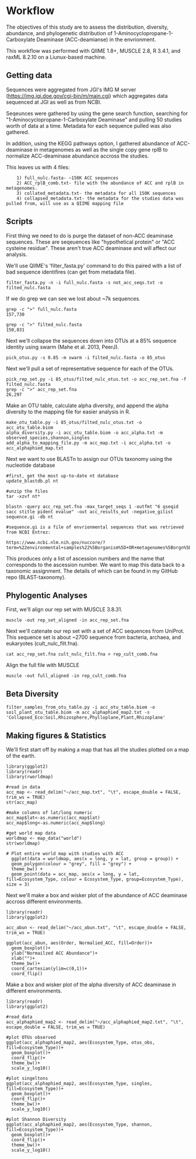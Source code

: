 # Workflow

The objectives of this study are to assess the distribution, diversity, abundance, and phylogenetic distribution of 1-Aminocyclopropane-1-Carboxylate Deaminase (ACC-deamianse) in the envrionment. 

This workflow was performed with QIIME 1.8+, MUSCLE 2.8, R 3.4.1, and raxML 8.2.10 on a Liunux-based machine.

## Getting data

Sequences were aggregated from JGI's IMG M server (https://img.jgi.doe.gov/cgi-bin/m/main.cgi) which aggregates data sequenced at JGI as well as from NCBI.

Seqeunces were gathered by using the gene search function, searching for "1-Aminocyclopropane-1-Carboxylate Deaminase" and pulling 50 studies worth of data at a time. Metadata for each sequence pulled was also gathered.

In addition, using the KEGG pathways option, I gathered abundance of ACC-deaminase in metagenomes as well as the single copy gene rplB to normalize ACC-deaminase abundance accross the studies. 

This leaves us with 4 files:

        1) full_nulc.fasta- ~150K ACC sequences
        2) ACC_rplB_comb.txt- file with the abundance of ACC and rplB in metagenomes.
        3) collated_metadata.txt- the metadata for all 150K sequences
        4) collapsed_metadata.txt- the metadata for the studies data was pulled from, will use as a QIIME mapping file

## Scripts

First thing we need to do is purge the dataset of non-ACC deaminase sequences. These are seqeuences like "hypothetical protein" or "ACC cysteine residue". These aren't true ACC deaminase and will affect our analysis. 

We'll use QIIME's 'filter_fasta.py' command to do this paired with a list of bad sequence identifires (can get from metadata file).

```
filter_fasta.py -n -i full_nulc.fasta -s not_acc_seqs.txt -o filted_nulc.fasta
```

If we do grep we can see we lost about ~7k sequences.

```
grep -c ">" full_nulc.fasta
157,730

grep -c ">" filted_nulc.fasta
150,831
```
Next we'll collapse the sequences down into OTUs at a 85% sequence identity using swarm (Mahe et al. 2013, PeerJ).
```
pick_otus.py -s 0.85 -m swarm -i filted_nulc.fasta -o 85_otus
```

Next we'll pull a set of representative sequence for each of the OTUs.
```
pick_rep_set.py -i 85_otus/filted_nulc_otus.txt -o acc_rep_set.fna -f filted_nulc.fasta
grep -c ">" acc_rep_set.fna
26,297
```

Make an OTU table, calculate alpha diversity, and append the alpha diversity to the mapping file for easier analysis in R. 
```
make_otu_table.py -i 85_otus/filted_nulc_otus.txt -o acc_otu_table.biom
alpha_diversity.py -i acc_otu_table.biom -o acc_alpha.txt -m observed_species,shannon,singles
add_alpha_to_mapping_file.py -m acc_map.txt -i acc_alpha.txt -o acc_alphaphied_map.txt
```

Next we want to use BLASTn to assign our OTUs taxonomy using the nucleotide database
```
#first, get the most up-to-date nt database
update_blastdb.pl nt

#unzip the files
tar -xzvf nt*

blastn -query acc_rep_set.fna -max_target_seqs 1 -outfmt "6 qseqid sacc stitle pident evalue" -out acc_results_out -negative_gilist sequence.gi -db nt

#sequence.gi is a file of envrionmental sequences that was retrieved from NCBI Entrez:

https://www.ncbi.nlm.nih.gov/nuccore/?term=%22environmental+samples%22%5Borganism%5D+OR+metagenomes%5Borgn%5D+OR+%22Unidentified%22+OR+%22clone%22
```
This produces only a list of ascession numbers and the name that corresponds to the ascession number. We want to map this data back to a taxonomic assignment. The details of which can be found in my GitHub repo (BLAST-taxonomy). 


## Phylogentic Analyses

First, we'll align our rep set with MUSCLE 3.8.31.

```
muscle -out rep_set_aligned -in acc_rep_set.fna
```

Next we'll catenate our rep set with a set of ACC sequences from UniProt. This sequence set is about ~2700 sequence from bacteria, archaea, and eukaryotes (cult_nulc_filt.fna).

```
cat acc_rep_set.fna cult_nulc_filt.fna > rep_cult_comb.fna
```

Align the full file with MUSCLE

```
muscle -out full_aligned -in rep_cult_comb.fna
```

## Beta Diversity

```
filter_samples_from_otu_table.py -i acc_otu_table.biom -o soil_plant_otu_table.biom -m acc_alphaphied_map2.txt -s 'Collapsed_Eco:Soil,Rhizosphere,Phylloplane,Plant,Rhizoplane'
```

## Making figures & Statistics

We'll first start off by making a map that has all the studies plotted on a map of the earth. 

```
library(ggplot2)
library(readr)
library(rworldmap)

#read in data
acc_map <- read_delim("~/acc_map.txt", "\t", escape_double = FALSE, trim_ws = TRUE)
str(acc_map)

#make columns of lat/long numeric
acc_map$lat<-as.numeric(acc_map$lat)
acc_map$long<-as.numeric(acc_map$long)

#get world map data
worldmap <- map_data("world")
str(worldmap)

# Plot entire world map with studies with ACC
  ggplot(data = worldmap, aes(x = long, y = lat, group = group)) +
  geom_polygon(colour = "grey", fill = "grey") +
  theme_bw() +
  geom_point(data = acc_map, aes(x = long, y = lat, fill=Ecosystem_Type, colour = Ecosystem_Type, group=Ecosystem_Type), size = 3)
```

Next we'll make a box and wisker plot of the abundance of ACC deaminase accross different environments.

```
library(readr)
library(ggplot2)

acc_abun <- read_delim("~/acc_abun.txt", "\t", escape_double = FALSE, trim_ws = TRUE)

ggplot(acc_abun, aes(Order, Normalied_ACC, fill=Order))+
  geom_boxplot()+
  ylab("Normailzed ACC Abundance")+
  xlab("")+
  theme_bw()+
  coord_cartesian(ylim=c(0,1))+
  coord_flip()
```

Make a box and wisker plot of the alpha diversity of ACC deaminase in different environments.

```
library(readr)
library(ggplot2)

#read data
acc_alphaphied_map2 <- read_delim("~/acc_alphaphied_map2.txt", "\t", escape_double = FALSE, trim_ws = TRUE)

#plot OTUs observed
ggplot(acc_alphaphied_map2, aes(Ecosystem_Type, otus_obs, fill=Ecosystem_Type))+
  geom_boxplot()+
  coord_flip()+
  theme_bw()+
  scale_y_log10()

#plot singeltons
ggplot(acc_alphaphied_map2, aes(Ecosystem_Type, singles, fill=Ecosystem_Type))+
  geom_boxplot()+
  coord_flip()+
  theme_bw()+
  scale_y_log10()

#plot Shannon Diversity
ggplot(acc_alphaphied_map2, aes(Ecosystem_Type, shannon, fill=Ecosystem_Type))+
  geom_boxplot()+
  coord_flip()+
  theme_bw()+
  scale_y_log10()
```
